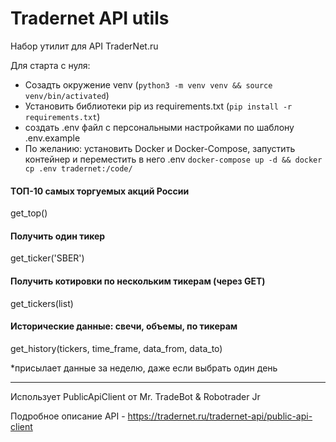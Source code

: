 # Tradernet API utils

Набор утилит для API TraderNet.ru

Для старта с нуля:
* Созадть окружение venv (`python3 -m venv venv && source venv/bin/activated`)
* Установить библиотеки pip из requirements.txt (`pip install -r requirements.txt`)
* создать .env файл с персональными настройками по шаблону .env.example
* По желанию: установить Docker и Docker-Compose, запустить контейнер и переместить в него .env `docker-compose up -d && docker cp .env tradernet:/code/`


#### ТОП-10 самых торгуемых акций России
get_top() 

#### Получить один тикер

get_ticker('SBER')

#### Получить котировки по нескольким тикерам (через GET)
    
get_tickers(list)

#### Исторические данные: свечи, объемы, по тикерам

get_history(tickers, time_frame, data_from, data_to)

*присылает данные за неделю, даже если выбрать один день 

----
Использует PublicApiClient от Mr. TradeBot & Robotrader Jr

Подробное описание API - https://tradernet.ru/tradernet-api/public-api-client

